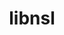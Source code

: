 ---
title: "libnsl"
layout: cache
categories: [package, develop]
meta: {"compilers": ["gcc@=11.4.0"], "num_specs": 3, "num_specs_by_stack": {"hep": 3, "root": 3}, "oss": ["ubuntu22.04"], "platforms": ["linux"], "stacks": ["hep", "root"], "targets": ["x86_64_v3"], "versions": ["2.0.1"]}
spec_details: [{"compiler": "gcc@=11.4.0", "hash": "n6rasafp3yxv3gnjg6nyokt34wz2sxcr", "os": "ubuntu22.04", "platform": "linux", "size": "-", "stacks": ["hep", "root"], "target": "x86_64_v3", "variants": ["build_system=autotools"], "versions": ["2.0.1"]}, {"compiler": "gcc@=11.4.0", "hash": "npfwhdzeocfknur6dhxkz6ojwdadv5tk", "os": "ubuntu22.04", "platform": "linux", "size": "-", "stacks": ["hep", "root"], "target": "x86_64_v3", "variants": ["build_system=autotools"], "versions": ["2.0.1"]}, {"compiler": "gcc@=11.4.0", "hash": "skqvpzwswqcp2xdvazty33y45w7pr4vn", "os": "ubuntu22.04", "platform": "linux", "size": "-", "stacks": ["hep", "root"], "target": "x86_64_v3", "variants": ["build_system=autotools"], "versions": ["2.0.1"]}]
---